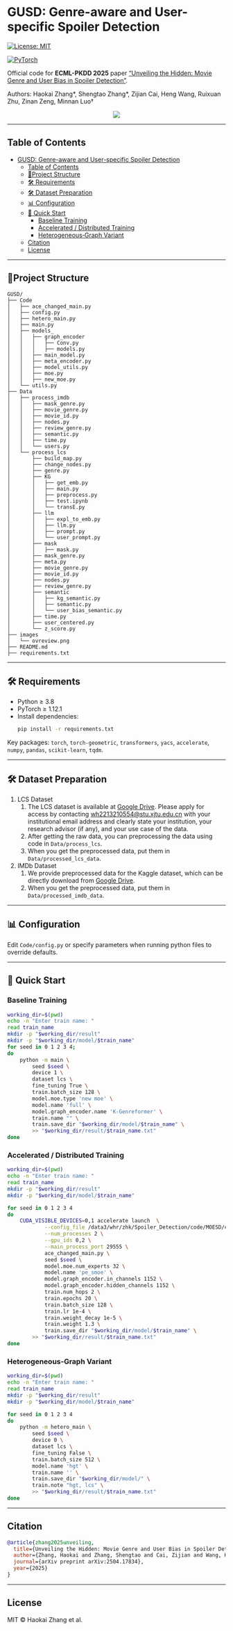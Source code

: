 # GUSD: Genre-aware and User-specific Spoiler Detection
[![License: MIT](https://img.shields.io/badge/License-MIT-yellow.svg)](https://opensource.org/licenses/MIT)

[![PyTorch](https://img.shields.io/badge/PyTorch-%23EE4C2C.svg?logo=PyTorch&logoColor=white)](https://pytorch.org/)

Official code for **ECML-PKDD 2025** paper [“Unveiling the Hidden: Movie Genre and User Bias in Spoiler Detection”](https://arxiv.org/abs/2504.17834).

Authors: Haokai Zhang\*, Shengtao Zhang\*, Zijian Cai, Heng Wang, Ruixuan Zhu, Zinan Zeng, Minnan Luo†  

<p align="center">
  <img src='images/ovreview.png'>
</p>

---

## Table of Contents
- [GUSD: Genre-aware and User-specific Spoiler Detection](#gusd-genre-aware-and-user-specific-spoiler-detection)
  - [Table of Contents](#table-of-contents)
  - [📂Project Structure](#project-structure)
  - [🛠 Requirements](#-requirements)
  - [🛠 Dataset Preparation](#-dataset-preparation)
  - [📊 Configuration](#-configuration)
  - [🚀 Quick Start](#-quick-start)
    - [Baseline Training](#baseline-training)
    - [Accelerated / Distributed Training](#accelerated--distributed-training)
    - [Heterogeneous‐Graph Variant](#heterogeneousgraph-variant)
  - [Citation](#citation)
  - [License](#license)

---

## 📂Project Structure

```
GUSD/
├── Code
│   ├── ace_changed_main.py
│   ├── config.py
│   ├── hetero_main.py
│   ├── main.py
│   ├── models_
│   │   ├── graph_encoder
│   │   │   ├── Conv.py
│   │   │   ├── models.py
│   │   ├── main_model.py
│   │   ├── meta_encoder.py
│   │   ├── model_utils.py
│   │   ├── moe.py
│   │   ├── new_moe.py
│   └── utils.py
├── Data
│   ├── process_imdb
│   │   ├── mask_genre.py
│   │   ├── movie_genre.py
│   │   ├── movie_id.py
│   │   ├── nodes.py
│   │   ├── review_genre.py
│   │   ├── semantic.py
│   │   ├── time.py
│   │   └── users.py
│   └── process_lcs
│       ├── build_map.py
│       ├── change_nodes.py
│       ├── genre.py
│       ├── KG
│       │   ├── get_emb.py
│       │   ├── main.py
│       │   ├── preprocess.py
│       │   ├── test.ipynb
│       │   └── transE.py
│       ├── llm
│       │   ├── expl_to_emb.py
│       │   ├── llm.py
│       │   ├── prompt.py
│       │   └── user_prompt.py
│       ├── mask
│       │   ├── mask.py
│       ├── mask_genre.py
│       ├── meta.py
│       ├── movie_genre.py
│       ├── movie_id.py
│       ├── nodes.py
│       ├── review_genre.py
│       ├── semantic
│       │   ├── kg_semantic.py
│       │   ├── semantic.py
│       │   └── user_bias_semantic.py
│       ├── time.py
│       ├── user_centered.py
│       └── z_score.py
├── images
│   └── ovreview.png
├── README.md
├── requirements.txt
```

---

## 🛠 Requirements

- Python ≥ 3.8  
- PyTorch ≥ 1.12.1 
- Install dependencies:
  ```bash
  pip install -r requirements.txt
  ```
Key packages: `torch`, `torch-geometric`, `transformers`, `yacs`, `accelerate`, `numpy`, `pandas`, `scikit-learn`, `tqdm`.

---

## 🛠 Dataset Preparation

1. LCS Dataset
   1. The LCS dataset is available at [Google Drive](https://drive.google.com/drive/folders/1By6_vmaOAaLnZGwrFCGb8UeP8eB2ae4L?usp=share_link). Please apply for access by contacting wh2213210554@stu.xjtu.edu.cn with your institutional email address and clearly state your institution, your research advisor (if any), and your use case of the data.
   2. After getting the raw data, you can preprocessing the data using code in  `Data/process_lcs`.
   3. When you get the preprocessed data, put them in `Data/processed_lcs_data`.
2. IMDb Dataset
   1. We provide preprocessed data for the Kaggle dataset, which can be directly download from [Google Drive](https://drive.google.com/file/d/1uN3utgi-puUzQKTCWj5UK4acalBzJH9M/view?usp=sharing).
   2. When you get the preprocessed data, put them in `Data/processed_imdb_data`.

---

## 📊 Configuration

Edit `Code/config.py` or specify parameters when running python files to override defaults.

---

## 🚀 Quick Start

### Baseline Training

```bash
working_dir=$(pwd)
echo -n "Enter train name: "
read train_name
mkdir -p "$working_dir/result"
mkdir -p "$working_dir/model/$train_name"
for seed in 0 1 2 3 4;
do
    python -m main \
        seed $seed \
        device 1 \
        dataset lcs \
        fine_tuning True \
        train.batch_size 128 \
        model.moe.type 'new moe' \
        model.name 'full' \
        model.graph_encoder.name 'K-Genreformer' \
        train.name "" \
        train.save_dir "$working_dir/model/$train_name" \
        >> "$working_dir/result/$train_name.txt"
done
```

### Accelerated / Distributed Training

```bash
working_dir=$(pwd)
echo -n "Enter train name: "
read train_name
mkdir -p "$working_dir/result"
mkdir -p "$working_dir/model/$train_name"

for seed in 0 1 2 3 4
do
    CUDA_VISIBLE_DEVICES=0,1 accelerate launch  \
            --config_file /data3/whr/zhk/Spoiler_Detection/code/MOESD/config.yaml \
            --num_processes 2 \
            --gpu_ids 0,2 \
            --main_process_port 29555 \
            ace_changed_main.py \
            seed $seed \
            model.moe.num_experts 32 \
            model.name 'pe_smoe' \
            model.graph_encoder.in_channels 1152 \
            model.graph_encoder.hidden_channels 1152 \
            train.num_hops 2 \
            train.epochs 20 \
            train.batch_size 128 \
            train.lr 1e-4 \
            train.weight_decay 1e-5 \
            train.weight 1.3 \
            train.save_dir "$working_dir/model/$train_name" \
        >> "$working_dir/result/$train_name.txt"
done
```

### Heterogeneous‐Graph Variant

```bash
working_dir=$(pwd)
echo -n "Enter train name: "
read train_name
mkdir -p "$working_dir/result"
mkdir -p "$working_dir/model/$train_name"

for seed in 0 1 2 3 4
do
    python -m hetero_main \
        seed $seed \
        device 0 \
        dataset lcs \
        fine_tuning False \
        train.batch_size 512 \
        model.name 'hgt' \
        train.name '' \
        train.save_dir "$working_dir/model/" \
        train.note "hgt, lcs" \
        >> "$working_dir/result/$train_name.txt"
done

```

---

## Citation

```bibtex
@article{zhang2025unveiling,
  title={Unveiling the Hidden: Movie Genre and User Bias in Spoiler Detection},
  author={Zhang, Haokai and Zhang, Shengtao and Cai, Zijian and Wang, Heng and Zhu, Ruixuan and Zeng, Zinan and Luo, Minnan},
  journal={arXiv preprint arXiv:2504.17834},
  year={2025}
}
```

---

## License

MIT © Haokai Zhang et al.